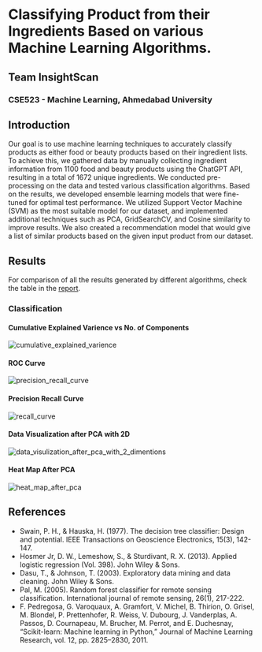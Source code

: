 # Classifying Product from their Ingredients Based on various Machine Learning Algorithms.
## Team InsightScan 
### CSE523 - Machine Learning, Ahmedabad University 
## Introduction 
Our goal is to use machine learning techniques to accurately classify products as either food or beauty products based on their ingredient lists. To achieve this, we gathered data by manually collecting ingredient information from 1100 food and beauty products using the ChatGPT API, resulting in a total of 1672 unique ingredients. We conducted pre-processing on the data and tested various classification algorithms. Based on the results, we developed ensemble learning models that were fine-tuned for optimal test performance. We utilized Support Vector Machine (SVM) as the most suitable model for our dataset, and implemented additional techniques such as PCA, GridSearchCV, and Cosine similarity to improve results. We also created a recommendation model that would give a list of similar products based on the given input product from our dataset.

## Results 
For comparison of all the results generated by different algorithms, check the table in the [report]().

### Classification

#### Cumulative Explained Varience vs No. of Components
![cumulative_explained_varience](https://user-images.githubusercontent.com/63735761/232238240-0854d702-630e-4b6e-b5ac-6adac2e24b43.jpg)

#### ROC Curve
![precision_recall_curve](https://user-images.githubusercontent.com/63735761/232238556-4e539208-451b-4047-96cc-106c0ac64058.jpg)

#### Precision Recall Curve
![recall_curve](https://user-images.githubusercontent.com/63735761/232238611-105be039-8c36-4043-8a80-85163eacce2a.jpg)

#### Data Visualization after PCA with 2D
![data_visulization_after_pca_with_2_dimentions](https://user-images.githubusercontent.com/63735761/232238633-fe3197ad-d09e-4a04-90b7-f9e11eeb9118.jpg)

#### Heat Map After PCA
![heat_map_after_pca](https://user-images.githubusercontent.com/63735761/232238678-69a03ad0-c8f0-41c3-a85c-3551ce9f7cc1.jpg)

## References
* Swain, P. H., & Hauska, H. (1977). The decision tree classifier: Design and potential. IEEE Transactions on Geoscience Electronics, 15(3), 142-147.
* Hosmer Jr, D. W., Lemeshow, S., & Sturdivant, R. X. (2013). Applied logistic regression (Vol. 398). John Wiley & Sons.
* Dasu, T., & Johnson, T. (2003). Exploratory data mining and data cleaning. John Wiley & Sons.
* Pal, M. (2005). Random forest classifier for remote sensing classification. International journal of remote sensing, 26(1), 217-222.
* F. Pedregosa, G. Varoquaux, A. Gramfort, V. Michel, B. Thirion, O. Grisel, M. Blondel, P. Prettenhofer, R. Weiss, V. Dubourg, J. Vanderplas,
A. Passos, D. Cournapeau, M. Brucher, M. Perrot, and E. Duchesnay, “Scikit-learn: Machine learning in Python,” Journal of Machine Learning Research, vol. 12, pp. 2825–2830, 2011.
